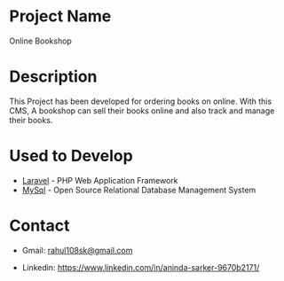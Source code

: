 # Project Name  
Online Bookshop

# Description 
This Project has been developed for ordering books on online. With this CMS, A bookshop can sell their books online and also track and manage their books.

# Used to Develop 

* [Laravel](https://laravel.com/) - PHP Web Application Framework 
* [MySql](https://www.mysql.com/) - Open Source Relational Database Management System 


# Contact
* Gmail: rahul108sk@gmail.com

* Linkedin: https://www.linkedin.com/in/aninda-sarker-9670b2171/
